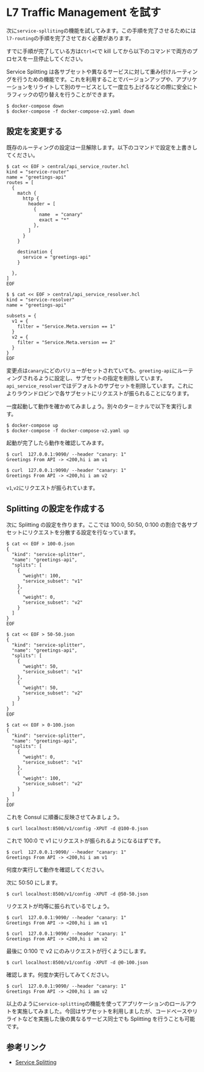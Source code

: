 # L7 Traffic Management を試す

次に`service-splliting`の機能を試してみます。この手順を完了させるためには`l7-routing`の手順を完了させておく必要があります。

すでに手順が完了している方は`Ctrl+C`で kill してから以下のコマンドで両方のプロセスを一旦停止してください。

Service Splitting は各サブセットや異なるサービスに対して重み付けルーティングを行うための機能です。これを利用することでバージョンアップや、アプリケーションをリライトして別のサービスとして一度立ち上げるなどの際に安全にトラフィックの切り替えを行うことができます。

```shell
$ docker-compose down
$ docker-compose -f docker-compose-v2.yaml down
```

## 設定を変更する

既存のルーティングの設定は一旦解除します。以下のコマンドで設定を上書きしてください。

```shell
$ cat << EOF > central/api_service_router.hcl
kind = "service-router"
name = "greetings-api"
routes = [
  {
    match {
      http {
        header = [
          {
            name  = "canary"
            exact = "*"
          },
        ]
      }
    }

    destination {
      service = "greetings-api"
    }

  },
]
EOF

$ $ cat << EOF > central/api_service_resolver.hcl
kind = "service-resolver"
name = "greetings-api"

subsets = {
  v1 = {
    filter = "Service.Meta.version == 1"
  }
  v2 = {
    filter = "Service.Meta.version == 2"
  }
}
EOF
```

変更点は`canary`にどのバリューがセットされていても、`greeting-api`にルーティングされるように設定し、サブセットの指定を削除しています。`api_service_resolver`ではデフォルトのサブセットを削除しています。これによりラウンドロビンで各サブセットにリクエストが振られることになります。


一度起動して動作を確かめてみましょう。別々のターミナルで以下を実行します。

```shell
$ docker-compose up
$ docker-compose -f docker-compose-v2.yaml up
```

起動が完了したら動作を確認してみます。

```console
$ curl  127.0.0.1:9090/ --header "canary: 1"
Greetings From API -> <200,hi i am v1

$ curl  127.0.0.1:9090/ --header "canary: 1"
Greetings From API -> <200,hi i am v2
```

`v1`,`v2`にリクエストが振られています。

## Splitting の設定を作成する

次に Splitting の設定を作ります。ここでは 100:0, 50:50, 0:100 の割合で各サブセットにリクエストを分散する設定を行なっています。

```shell
$ cat << EOF > 100-0.json
{
  "kind": "service-splitter",
  "name": "greetings-api",
  "splits": [
    {
      "weight": 100,
      "service_subset": "v1"
    },
    {
      "weight": 0,
      "service_subset": "v2"
    }
  ]
}
EOF

$ cat << EOF > 50-50.json
{
  "kind": "service-splitter",
  "name": "greetings-api",
  "splits": [
    {
      "weight": 50,
      "service_subset": "v1"
    },
    {
      "weight": 50,
      "service_subset": "v2"
    }
  ]
}
EOF

$ cat << EOF > 0-100.json
{
  "kind": "service-splitter",
  "name": "greetings-api",
  "splits": [
    {
      "weight": 0,
      "service_subset": "v1"
    },
    {
      "weight": 100,
      "service_subset": "v2"
    }
  ]
}
EOF
```

これを Consul に順番に反映させてみましょう。

```shell
$ curl localhost:8500/v1/config -XPUT -d @100-0.json
```

これで 100:0 で v1 にリクエストが振られるようになるはずです。

```console
$ curl  127.0.0.1:9090/ --header "canary: 1"
Greetings From API -> <200,hi i am v1
```

何度か実行して動作を確認してください。

次に 50:50 にします。

```shell
$ curl localhost:8500/v1/config -XPUT -d @50-50.json
```

リクエストが均等に振られているでしょう。

```console
$ curl  127.0.0.1:9090/ --header "canary: 1"
Greetings From API -> <200,hi i am v1

$ curl  127.0.0.1:9090/ --header "canary: 1"
Greetings From API -> <200,hi i am v2
```

最後に 0:100 で v2 にのみリクエストが行くようにします。

```shell
$ curl localhost:8500/v1/config -XPUT -d @0-100.json
```

確認します。何度か実行してみてください。

```console
$ curl  127.0.0.1:9090/ --header "canary: 1"
Greetings From API -> <200,hi i am v2
```

以上のように`service-splitting`の機能を使ってアプリケーションのロールアウトを実施してみました。今回はサブセットを利用しましたが、コードベースやリライトなどを実施した後の異なるサービス同士でも Splitting を行うことも可能です。

## 参考リンク
* [Service Splitting](https://www.consul.io/docs/agent/config-entries/service-splitter.html)
